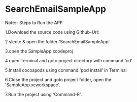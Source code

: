 # SearchEmailSampleApp

Note:-
Steps to Run the APP

1.Download the source code using Github-Url:


2.slecte & open the folder 'SearchEmailSampleApp'


3.open the SampleApp.xcodeproj


4.open Terminal and goto project directory with command 'cd'

5.Install cocoapods using command 'pod install' in Terminal


6.Close the project and goto project folder, open the 'SampleApp.xcworkspace'.


7.Run the project using 'Command-R'.


